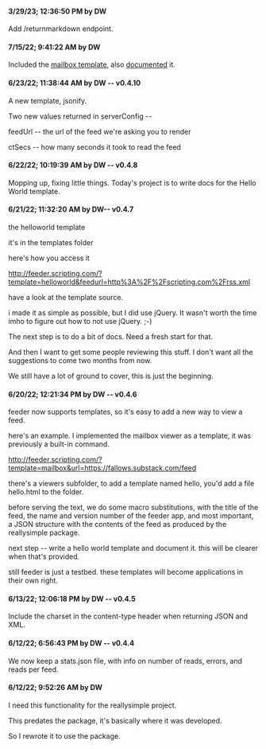#### 3/29/23; 12:36:50 PM by DW

Add /returnmarkdown endpoint.

#### 7/15/22; 9:41:22 AM by DW

Included the <a href="https://github.com/scripting/feeder/blob/main/templates/mailbox.html">mailbox template</a>, also <a href="https://github.com/scripting/feeder/blob/main/docs/templates.md#the-mailbox-template">documented</a> it.

#### 6/23/22; 11:38:44 AM by DW -- v0.4.10 

A new template, jsonify.

Two new values returned in serverConfig -- 

feedUrl -- the url of the feed we're asking you to render

ctSecs -- how many seconds it took to read the feed

#### 6/22/22; 10:19:39 AM by DW -- v0.4.8

Mopping up, fixing little things. Today's project is to write docs for the Hello World template. 

#### 6/21/22; 11:32:20 AM by DW-- v0.4.7

the helloworld template

it's in the templates folder

here's how you access it

<a href="http://feeder.scripting.com/?template=helloworld&feedurl=http%3A%2F%2Fscripting.com%2Frss.xml">http://feeder.scripting.com/?template=helloworld&feedurl=http%3A%2F%2Fscripting.com%2Frss.xml</a>

have a look at the template source.

i made it as simple as possible, but I did use jQuery. It wasn't worth the time imho to figure out how to not use jQuery. ;-)

The next step is to do a bit of docs. Need a fresh start for that. 

And then I want to get some people reviewing this stuff. I don't want all the suggestions to come two months from now. 

We still have a lot of ground to cover, this is just the beginning.

#### 6/20/22; 12:21:34 PM by DW -- v0.4.6

feeder now supports templates, so it's easy to add a new way to view a feed. 

here's an example. I implemented the mailbox viewer as a template, it was previously a built-in command.

<a href="http://feeder.scripting.com/?template=mailbox&url=https://fallows.substack.com/feed">http://feeder.scripting.com/?template=mailbox&url=https://fallows.substack.com/feed</a>

there's a viewers subfolder, to add a template named hello, you'd add a file hello.html to the folder.

before serving the text, we do some macro substitutions, with the title of the feed, the name and version number of the feeder app, and most important, a JSON structure with the contents of the feed as produced by the reallysimple package. 

next step -- write a hello world template and document it. this will be clearer when that's provided.

still feeder is just a testbed. these templates will become applications in their own right. 

#### 6/13/22; 12:06:18 PM by DW -- v0.4.5

Include the charset in the content-type header when returning JSON and XML. 

#### 6/12/22; 6:56:43 PM by DW -- v0.4.4

We now keep a stats.json file, with info on number of reads, errors, and reads per feed.

#### 6/12/22; 9:52:26 AM by DW

I need this functionality for the reallysimple project. 

This predates the package, it's basically where it was developed.

So I rewrote it to use the package. 

